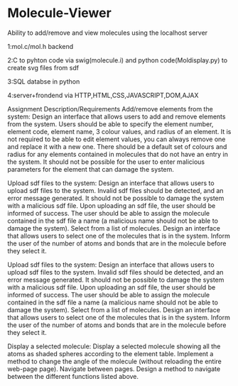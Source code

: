 # Molecule-Viewer
Ability to add/remove and view molecules using the localhost server

1:mol.c/mol.h backend 

2:C to pyhton code via swig(molecule.i) and python code(Moldisplay.py) to create svg files from sdf

3:SQL databse in python

4:server+frondend via HTTP,HTML,CSS,JAVASCRIPT,DOM,AJAX

Assignment Description/Requirements
Add/remove elements from the system:
Design an interface that allows users to add and
remove elements from the system. Users should be able to specify the element number,
element code, element name, 3 colour values, and radius of an element. It is not required to be
able to edit element values, you can always remove one and replace it with a new one. There
should be a default set of colours and radius for any elements contained in molecules that do
not have an entry in the system. It should not be possible for the user to enter malicious
parameters for the element that can damage the system.

Upload sdf files to the system:
Design an interface that allows users to upload sdf files to the
system. Invalid sdf files should be detected, and an error message generated. It should not be
possible to damage the system with a malicious sdf file. Upon uploading an sdf file, the user
should be informed of success. The user should be able to assign the molecule contained in the
sdf file a name (a malicious name should not be able to damage the system).
Select from a list of molecules. Design an interface that allows users to select one of the
molecules that is in the system. Inform the user of the number of atoms and bonds that are in
the molecule before they select it.

Upload sdf files to the system:
Design an interface that allows users to upload sdf files to the
system. Invalid sdf files should be detected, and an error message generated. It should not be
possible to damage the system with a malicious sdf file. Upon uploading an sdf file, the user
should be informed of success. The user should be able to assign the molecule contained in the
sdf file a name (a malicious name should not be able to damage the system).
Select from a list of molecules. Design an interface that allows users to select one of the
molecules that is in the system. Inform the user of the number of atoms and bonds that are in
the molecule before they select it.

Display a selected molecule:
Display a selected molecule showing all the atoms as shaded
spheres according to the element table. Implement a method to change the angle of the
molecule (without reloading the entire web-page page).
Navigate between pages. Design a method to navigate between the different functions listed
above.
